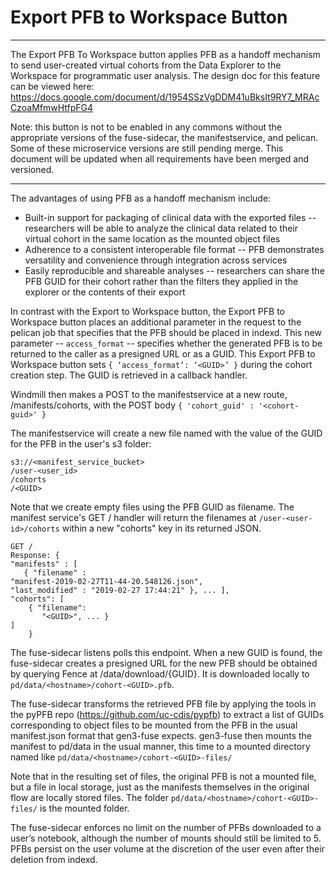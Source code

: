 # Export PFB to Workspace Button
------------------------
The Export PFB To Workspace button applies PFB as a handoff mechanism to send user-created virtual cohorts from the Data Explorer to the Workspace for programmatic user analysis. The design doc for this feature can be viewed here: https://docs.google.com/document/d/1954SSzVgDDM41uBksIt9RY7_MRAcCzoaMfmwHtfpFG4

Note: this button is not to be enabled in any commons without the appropriate versions of the fuse-sidecar, the manifestservice, and pelican. Some of these microservice versions are still pending merge. This document will be updated when all requirements have been merged and versioned.

------

The advantages of using PFB as a handoff mechanism include: 
- Built-in support for packaging of clinical data with the exported files -- researchers will be able to analyze the clinical data related to their virtual cohort in the same location as the mounted object files
- Adherence to a consistent interoperable file format -- PFB demonstrates versatility and convenience through integration across services
- Easily reproducible and shareable analyses -- researchers can share the PFB GUID for their cohort rather than the filters they applied in the explorer or the contents of their export


In contrast with the Export to Workspace button, the Export PFB to Workspace button places an additional parameter in the request to the pelican job that specifies that the PFB should be placed in indexd. This new parameter -- `access_format` -- specifies whether the generated PFB is to be returned to the caller as a presigned URL or as a GUID. This Export PFB to Workspace button sets `{ ‘access_format’: ‘<GUID>’ }` during the cohort creation step. The GUID is retrieved in a callback handler.

Windmill then makes a POST to the manifestservice at a new route, /manifests/cohorts, with the POST body
`{ 'cohort_guid' : '<cohort-guid>' }`

 The manifestservice will create a new file named with the value of the GUID for the PFB in the user's s3 folder: 
```
s3://<manifest_service_bucket>
/user-<user_id>
/cohorts
/<GUID>
```

Note that we create empty files using the PFB GUID as filename. The manifest service's GET / handler will return the filenames at `/user-<user-id>/cohorts` within a new "cohorts" key in its returned JSON. 
```
GET /
Response: { 
"manifests" : [ 
   { "filename" :     
"manifest-2019-02-27T11-44-20.548126.json", 
"last_modified" : "2019-02-27 17:44:21" }, ... ], 
"cohorts": [ 
    { "filename": 
       "<GUID>", ... } 
] 
    }
```

The fuse-sidecar listens polls this endpoint. When a new GUID is found, the fuse-sidecar creates a presigned URL for the new PFB should be obtained by querying Fence at /data/download/{GUID}. It is downloaded locally to `pd/data/<hostname>/cohort-<GUID>.pfb`. 

The fuse-sidecar transforms the retrieved PFB file by applying the tools in the  pyPFB repo (https://github.com/uc-cdis/pypfb) to extract a list of GUIDs corresponding to object files to be mounted from the PFB in the usual manifest.json format that gen3-fuse expects. gen3-fuse then mounts the manifest to pd/data in the usual manner, this time to a mounted directory named like `pd/data/<hostname>/cohort-<GUID>-files/`

Note that in the resulting set of files, the original PFB is not a mounted file, but a file in local storage, just as the manifests themselves in the original flow are locally stored files. The folder `pd/data/<hostname>/cohort-<GUID>-files/` is the mounted folder.

The fuse-sidecar enforces no limit on the number of PFBs downloaded to a user’s notebook, although the number of mounts should still be limited to 5. PFBs persist on the user volume at the discretion of the user even after their deletion from indexd.